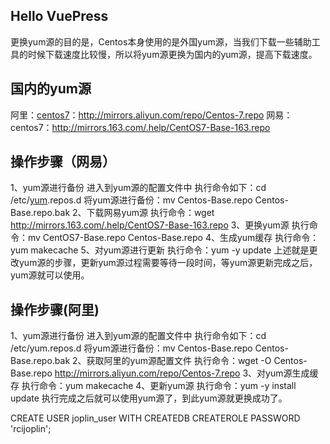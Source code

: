 ## Hello VuePress

更换yum源的目的是，Centos本身使用的是外国yum源，当我们下载一些辅助工具的时候下载速度比较慢，所以将yum源更换为国内的yum源，提高下载速度。

## 国内的yum源

阿里：[centos7](https://so.csdn.net/so/search?q=centos7&spm=1001.2101.3001.7020)：http://mirrors.aliyun.com/repo/Centos-7.repo
网易：centos7：http://mirrors.163.com/.help/CentOS7-Base-163.repo

## 操作步骤（网易）

1、yum源进行备份
进入到yum源的配置文件中
执行命令如下：cd /etc/[yum](https://so.csdn.net/so/search?q=yum&spm=1001.2101.3001.7020).repos.d
将yum源进行备份：mv Centos-Base.repo Centos-Base.repo.bak
2、下载网易yum源
执行命令：wget http://mirrors.163.com/.help/CentOS7-Base-163.repo
3、更换yum源
执行命令：mv CentOS7-Base.repo Centos-Base.repo
4、生成yum缓存
执行命令：yum makecache
5、对yum源进行更新
执行命令：yum -y update
上述就是更改yum源的步骤，更新yum源过程需要等待一段时间，等yum源更新完成之后，yum源就可以使用。

## 操作步骤(阿里)

1、yum源进行备份
进入到yum源的配置文件中
执行命令如下：cd /etc/yum.repos.d
将yum源进行备份：mv Centos-Base.repo Centos-Base.repo.bak
2、获取阿里的yum源配置文件
执行命令：wget -O Centos-Base.repo http://mirrors.aliyun.com/repo/Centos-7.repo
3、对yum源生成缓存
执行命令：yum makecache
4、更新yum源
执行命令：yum -y install update
执行完成之后就可以使用yum源了，到此yum源就更换成功了。

CREATE USER joplin_user WITH
CREATEDB
CREATEROLE
PASSWORD 'rcijoplin';